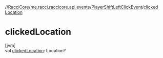 //[RacciCore](../../../index.md)/[me.racci.raccicore.api.events](../index.md)/[PlayerShiftLeftClickEvent](index.md)/[clickedLocation](clicked-location.md)

# clickedLocation

[jvm]\
val [clickedLocation](clicked-location.md): Location?
